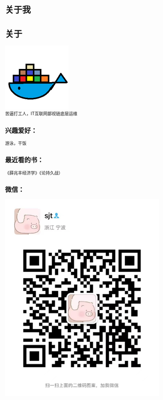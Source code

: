# 关于我

# 关于
![logo](/avatar1.png)  
苦逼打工人，IT互联网鄙视链底层运维
## 兴趣爱好：
游泳，干饭  
  
## 最近看的书：
《薛兆丰经济学》《论持久战）

## 微信：
![wechat](/images/wechat.jpg)
